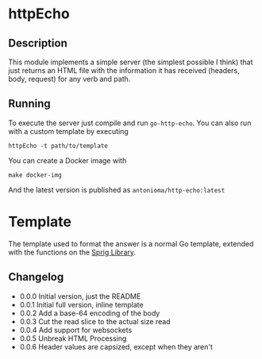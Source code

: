 # httpEcho

## Description
This module implements a simple server (the simplest possible I think) that just
returns an HTML file with the information it has received (headers, body, request)
for any verb and path.

## Running
To execute the server just compile and run `go-http-echo`. You can also run with a custom template by
executing
```shell
httpEcho -t path/to/template
```

You can create a Docker image with
```shell
make docker-img
```
And the latest version is published as `antonioma/http-echo:latest`

# Template
The template used to format the answer is a normal Go template, extended with the functions on the
[Sprig Library](https://masterminds.github.io/sprig/).

## Changelog
* 0.0.0 Initial version, just the README
* 0.0.1 Initial full version, inline template
* 0.0.2 Add a base-64 encoding of the body
* 0.0.3 Cut the read slice to the actual size read
* 0.0.4 Add support for websockets
* 0.0.5 Unbreak HTML Processing
* 0.0.6 Header values are capsized, except when they aren't

